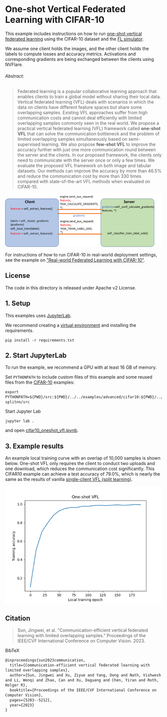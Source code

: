 # One-shot Vertical Federated Learning with CIFAR-10

This example includes instructions on how to run [one-shot vertical federated learning](https://arxiv.org/abs/2303.16270) using the 
CIFAR-10 dataset and the [FL simulator](https://nvflare.readthedocs.io/en/latest/user_guide/nvflare_cli/fl_simulator.html).

We assume one client holds the images, and the other client holds the labels to compute losses and accuracy metrics. 
Activations and corresponding gradients are being exchanged between the clients using NVFlare.

###### Abstract:
> Federated learning is a popular collaborative learning approach that enables clients to train a global model without sharing their local data. Vertical federated learning (VFL) deals with scenarios in which the data on clients have different feature spaces but share some overlapping samples. Existing VFL approaches suffer from high communication costs and cannot deal efficiently with limited overlapping samples commonly seen in the real world. We propose a practical vertical federated learning (VFL) framework called **one-shot VFL** that can solve the communication bottleneck and the problem of limited overlapping samples simultaneously based on semi-supervised learning. We also propose **few-shot VFL** to improve the accuracy further with just one more communication round between the server and the clients. In our proposed framework, the clients only need to communicate with the server once or only a few times. We evaluate the proposed VFL framework on both image and tabular datasets. Our methods can improve the accuracy by more than 46.5% and reduce the communication cost by more than 330 times compared with state-of-the-art VFL methods when evaluated on CIFAR-10.

<img src="./figs/oneshotVFL.png" alt="One-shot VFL setup" width="800"/>

For instructions of how to run CIFAR-10 in real-world deployment settings, 
see the example on ["Real-world Federated Learning with CIFAR-10"](../../examples/advanced/cifar10/cifar10-real-world/README.md).

## License
The code in this directory is released under Apache v2 License.

## 1. Setup
This examples uses [JupyterLab](https://jupyter.org).

We recommend creating a [virtual environment](../../examples/README.md#set-up-a-virtual-environment) and installing the requirements.
```
pip install -r requirements.txt
```

## 2. Start JupyterLab
To run the example, we recommend a GPU with at least 16 GB of memory.

Set `PYTHONPATH` to include custom files of this example and some reused files from the [CIFAR-10](../../examples/advanced/cifar10) examples:
```
export PYTHONPATH=${PWD}/src:${PWD}/../../examples/advanced/cifar10:${PWD}/../../examples/advanced/vertical_federated_learning/cifar10-splitnn/src
```
Start Jupyter Lab
```
jupyter lab .
```
and open [cifar10_oneshot_vfl.ipynb](./cifar10_oneshot_vfl.ipynb).

## 3. Example results
An example local training curve with an overlap of 10,000 samples is shown below.
One-shot VFL only requires the client to conduct two uploads and one download, which reduces the communication cost significantly. This CIFAR10 example can achieve a test accuracy of 79.0%, which is nearly the same as the results of vanilla [single-client VFL (split learning)](https://github.com/jeremy313/NVFlare/tree/dev/examples/advanced/vertical_federated_learning/cifar10-splitnn).

<img src="./figs/oneshotVFL_results.png" alt="One-shot VFL results" width="600"/>

## Citation

> Sun, Jingwei, et al. "Communication-efficient vertical federated learning with limited overlapping samples." Proceedings of the IEEE/CVF International Conference on Computer Vision. 2023.

BibTeX
```
@inproceedings{sun2023communication,
  title={Communication-efficient vertical federated learning with limited overlapping samples},
  author={Sun, Jingwei and Xu, Ziyue and Yang, Dong and Nath, Vishwesh and Li, Wenqi and Zhao, Can and Xu, Daguang and Chen, Yiran and Roth, Holger R},
  booktitle={Proceedings of the IEEE/CVF International Conference on Computer Vision},
  pages={5203--5212},
  year={2023}
}
```
